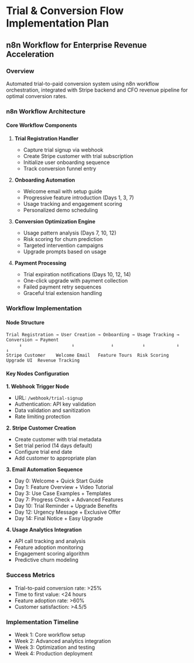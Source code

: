 # Trial & Conversion Flow Implementation Plan
## n8n Workflow for Enterprise Revenue Acceleration

### Overview
Automated trial-to-paid conversion system using n8n workflow orchestration, integrated with Stripe backend and CFO revenue pipeline for optimal conversion rates.

### n8n Workflow Architecture

#### Core Workflow Components
1. **Trial Registration Handler**
   - Capture trial signup via webhook
   - Create Stripe customer with trial subscription
   - Initialize user onboarding sequence
   - Track conversion funnel entry

2. **Onboarding Automation**
   - Welcome email with setup guide
   - Progressive feature introduction (Days 1, 3, 7)
   - Usage tracking and engagement scoring
   - Personalized demo scheduling

3. **Conversion Optimization Engine**
   - Usage pattern analysis (Days 7, 10, 12)
   - Risk scoring for churn prediction
   - Targeted intervention campaigns
   - Upgrade prompts based on usage

4. **Payment Processing**
   - Trial expiration notifications (Days 10, 12, 14)
   - One-click upgrade with payment collection
   - Failed payment retry sequences
   - Graceful trial extension handling

### Workflow Implementation

#### Node Structure
```
Trial Registration → User Creation → Onboarding → Usage Tracking → Conversion → Payment
     ↓                   ↓              ↓           ↓            ↓          ↓
Stripe Customer    Welcome Email   Feature Tours  Risk Scoring  Upgrade UI  Revenue Tracking
```

#### Key Nodes Configuration

**1. Webhook Trigger Node**
- URL: `/webhook/trial-signup`
- Authentication: API key validation
- Data validation and sanitization
- Rate limiting protection

**2. Stripe Customer Creation**
- Create customer with trial metadata
- Set trial period (14 days default)
- Configure trial end date
- Add customer to appropriate plan

**3. Email Automation Sequence**
- Day 0: Welcome + Quick Start Guide
- Day 1: Feature Overview + Video Tutorial
- Day 3: Use Case Examples + Templates
- Day 7: Progress Check + Advanced Features
- Day 10: Trial Reminder + Upgrade Benefits
- Day 12: Urgency Message + Exclusive Offer
- Day 14: Final Notice + Easy Upgrade

**4. Usage Analytics Integration**
- API call tracking and analysis
- Feature adoption monitoring
- Engagement scoring algorithm
- Predictive churn modeling

### Success Metrics
- Trial-to-paid conversion rate: >25%
- Time to first value: <24 hours
- Feature adoption rate: >60%
- Customer satisfaction: >4.5/5

### Implementation Timeline
- Week 1: Core workflow setup
- Week 2: Advanced analytics integration
- Week 3: Optimization and testing
- Week 4: Production deployment
